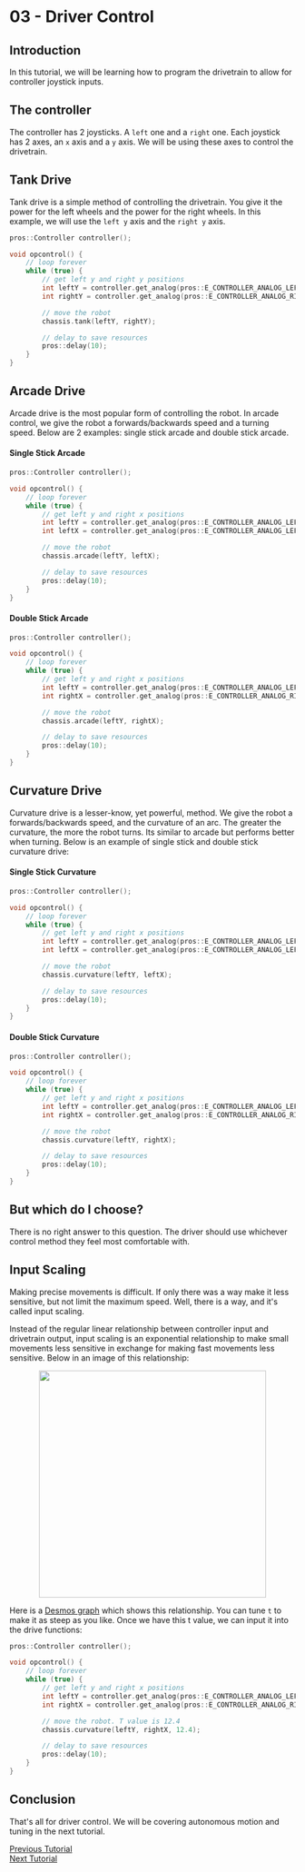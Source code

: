 # 03 - Driver Control

## Introduction
In this tutorial, we will be learning how to program the drivetrain to allow for controller joystick inputs.

## The controller
The controller has 2 joysticks. A `left` one and a `right` one. Each joystick has 2 axes, an `x` axis and a `y` axis. We will be using these axes to control the drivetrain.

## Tank Drive
Tank drive is a simple method of controlling the drivetrain. You give it the power for the left wheels and the power for the right wheels. In this example, we will use the `left y` axis and the `right y` axis.

```cpp
pros::Controller controller();

void opcontrol() {
    // loop forever
    while (true) {
        // get left y and right y positions
        int leftY = controller.get_analog(pros::E_CONTROLLER_ANALOG_LEFT_Y);
        int rightY = controller.get_analog(pros::E_CONTROLLER_ANALOG_RIGHT_Y);

        // move the robot
        chassis.tank(leftY, rightY);

        // delay to save resources
        pros::delay(10);
    }
}
```

## Arcade Drive
Arcade drive is the most popular form of controlling the robot. In arcade control, we give the robot a forwards/backwards speed and a turning speed. Below are 2 examples: single stick arcade and double stick arcade.

#### Single Stick Arcade
```cpp
pros::Controller controller();

void opcontrol() {
    // loop forever
    while (true) {
        // get left y and right x positions
        int leftY = controller.get_analog(pros::E_CONTROLLER_ANALOG_LEFT_Y);
        int leftX = controller.get_analog(pros::E_CONTROLLER_ANALOG_LEFT_X);

        // move the robot
        chassis.arcade(leftY, leftX);

        // delay to save resources
        pros::delay(10);
    }
}
```

#### Double Stick Arcade
```cpp
pros::Controller controller();

void opcontrol() {
    // loop forever
    while (true) {
        // get left y and right x positions
        int leftY = controller.get_analog(pros::E_CONTROLLER_ANALOG_LEFT_Y);
        int rightX = controller.get_analog(pros::E_CONTROLLER_ANALOG_RIGHT_X);

        // move the robot
        chassis.arcade(leftY, rightX);

        // delay to save resources
        pros::delay(10);
    }
}
```

## Curvature Drive
Curvature drive is a lesser-know, yet powerful, method. We give the robot a forwards/backwards speed, and the curvature of an arc. The greater the curvature, the more the robot turns. Its similar to arcade but performs better when turning. Below is an example of single stick and double stick curvature drive:

#### Single Stick Curvature
```cpp
pros::Controller controller();

void opcontrol() {
    // loop forever
    while (true) {
        // get left y and right x positions
        int leftY = controller.get_analog(pros::E_CONTROLLER_ANALOG_LEFT_Y);
        int leftX = controller.get_analog(pros::E_CONTROLLER_ANALOG_LEFT_X);

        // move the robot
        chassis.curvature(leftY, leftX);

        // delay to save resources
        pros::delay(10);
    }
}
```

#### Double Stick Curvature
```cpp
pros::Controller controller();

void opcontrol() {
    // loop forever
    while (true) {
        // get left y and right x positions
        int leftY = controller.get_analog(pros::E_CONTROLLER_ANALOG_LEFT_Y);
        int rightX = controller.get_analog(pros::E_CONTROLLER_ANALOG_RIGHT_X);

        // move the robot
        chassis.curvature(leftY, rightX);

        // delay to save resources
        pros::delay(10);
    }
}
```

## But which do I choose?
There is no right answer to this question. The driver should use whichever control method they feel most comfortable with.

## Input Scaling
Making precise movements is difficult. If only there was a way make it less sensitive, but not limit the maximum speed. Well, there is a way, and it's called input scaling.

Instead of the regular linear relationship between controller input and drivetrain output, input scaling is an exponential relationship to make small movements less sensitive in exchange for making fast movements less sensitive. Below in an image of this relationship:

<img src="./assets/3_driver_control/curve.jpg" height=400 style="display: block;margin-left: auto;margin-right: auto;">

Here is a [Desmos graph](https://www.desmos.com/calculator/fuouoahwvc) which shows this relationship. You can tune `t` to make it as steep as you like. Once we have this t value, we can input it into the drive functions:

```cpp
pros::Controller controller();

void opcontrol() {
    // loop forever
    while (true) {
        // get left y and right x positions
        int leftY = controller.get_analog(pros::E_CONTROLLER_ANALOG_LEFT_Y);
        int rightX = controller.get_analog(pros::E_CONTROLLER_ANALOG_RIGHT_X);

        // move the robot. T value is 12.4
        chassis.curvature(leftY, rightX, 12.4);

        // delay to save resources
        pros::delay(10);
    }
}
```

## Conclusion
That's all for driver control. We will be covering autonomous motion and tuning in the next tutorial.

[Previous Tutorial](2_setting_up_the_chassis.md) <br>
[Next Tutorial](4_auto_and_tuning.md)